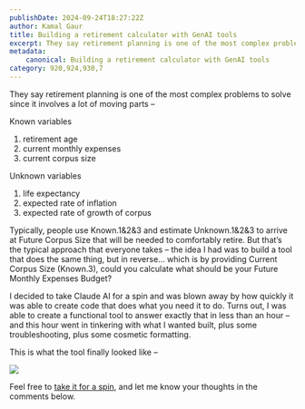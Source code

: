 ```yaml
---
publishDate: 2024-09-24T18:27:22Z
author: Kamal Gaur
title: Building a retirement calculator with GenAI tools 
excerpt: They say retirement planning is one of the most complex problems to solve since it involves a lot of moving parts – Known variables Unknown… 
metadata: 
	canonical: Building a retirement calculator with GenAI tools 
category: 920,924,930,7
---
```


They say retirement planning is one of the most complex problems to solve since it involves a lot of moving parts –

Known variables

1. retirement age
2. current monthly expenses
3. current corpus size

Unknown variables

1. life expectancy
2. expected rate of inflation
3. expected rate of growth of corpus

Typically, people use Known.1&2&3 and estimate Unknown.1&2&3 to arrive at Future Corpus Size that will be needed to comfortably retire. But that’s the typical approach that everyone takes – the idea I had was to build a tool that does the same thing, but in reverse… which is by providing Current Corpus Size (Known.3), could you calculate what should be your Future Monthly Expenses Budget?

I decided to take Claude AI for a spin and was blown away by how quickly it was able to create code that does what you need it to do. Turns out, I was able to create a functional tool to answer exactly that in less than an hour – and this hour went in tinkering with what I wanted built, plus some troubleshooting, plus some cosmetic formatting.

This is what the tool finally looked like – 

[![](https://kamalgaur.com/wp-content/uploads/2024/09/v3.9-1024x842.png)](https://kamalgaur.com/wp-content/uploads/2024/09/v3.9.png)

Feel free to [take it for a spin](https://claude.site/artifacts/0a673300-656a-4b16-8123-3854e5fcb4e8), and let me know your thoughts in the comments below.